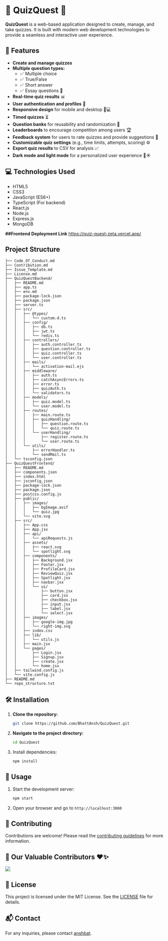 # 🎉 QuizQuest 🎉

**QuizQuest** is a web-based application designed to create, manage, and take quizzes. It is built with modern web development technologies to provide a seamless and interactive user experience.

## 🚀 Features

- **Create and manage quizzes**  
- **Multiple question types:**
  - ✅ Multiple choice
  - ✅ True/False
  - ✅ Short answer
  - ✅ Essay questions 📝
- **Real-time quiz results** 📊
- **User authentication and profiles** 🔑
- **Responsive design** for mobile and desktop 📱💻
- **Timed quizzes** ⏳
- **Question banks** for reusability and randomization 🔄
- **Leaderboards** to encourage competition among users 🏆
- **Feedback system** for users to rate quizzes and provide suggestions 💬
- **Customizable quiz settings** (e.g., time limits, attempts, scoring) ⚙️
- **Export quiz results** to CSV for analysis 📈
- **Dark mode and light mode** for a personalized user experience 🌙☀️

## 💻 Technologies Used

- HTML5
- CSS3
- JavaScript (ES6+)
- TypeScript (For backend)
- React.js
- Node.js
- Express.js
- MongoDB

**##Frontend Deployment Link**
https://quiz-quest-zeta.vercel.app/

## Project Structure

<!-- START_STRUCTURE -->
```
├── Code_Of_Conduct.md
├── Contribution.md
├── Issue_Template.md
├── License.md
├── QuizQuestBackend/
│   ├── README.md
│   ├── app.ts
│   ├── env.md
│   ├── package-lock.json
│   ├── package.json
│   ├── server.ts
│   ├── src/
│   │   ├── @types/
│   │   │   └── custom.d.ts
│   │   ├── config/
│   │   │   ├── db.ts
│   │   │   ├── jwt.ts
│   │   │   └── redis.ts
│   │   ├── controllers/
│   │   │   ├── auth.controller.ts
│   │   │   ├── question.controller.ts
│   │   │   ├── quiz.controller.ts
│   │   │   └── user.controller.ts
│   │   ├── mails/
│   │   │   └── activation-mail.ejs
│   │   ├── middleware/
│   │   │   ├── auth.ts
│   │   │   ├── catchAsyncErrors.ts
│   │   │   ├── error.ts
│   │   │   ├── quizAuth.ts
│   │   │   └── validators.ts
│   │   ├── models/
│   │   │   ├── quiz.model.ts
│   │   │   └── user.model.ts
│   │   ├── routes/
│   │   │   ├── main.route.ts
│   │   │   ├── quizHandling/
│   │   │   │   ├── question.route.ts
│   │   │   │   └── quiz.route.ts
│   │   │   └── userHandling/
│   │   │       ├── register.route.ts
│   │   │       └── user.route.ts
│   │   └── utils/
│   │       ├── errorHandler.ts
│   │       └── sendMail.ts
│   └── tsconfig.json
├── QuizQuestFrontend/
│   ├── README.md
│   ├── components.json
│   ├── index.html
│   ├── jsconfig.json
│   ├── package-lock.json
│   ├── package.json
│   ├── postcss.config.js
│   ├── public/
│   │   ├── images/
│   │   │   ├── bgImage.avif
│   │   │   └── quiz.jpg
│   │   └── vite.svg
│   ├── src/
│   │   ├── App.css
│   │   ├── App.jsx
│   │   ├── api/
│   │   │   └── apiRequests.js
│   │   ├── assets/
│   │   │   ├── react.svg
│   │   │   └── spotlight.svg
│   │   ├── components/
│   │   │   ├── Background.jsx
│   │   │   ├── Footer.jsx
│   │   │   ├── ProfileCard.jsx
│   │   │   ├── ReviewQuiz.jsx
│   │   │   ├── Spotlight.jsx
│   │   │   ├── navbar.jsx
│   │   │   └── ui/
│   │   │       ├── button.jsx
│   │   │       ├── card.jsx
│   │   │       ├── checkbox.jsx
│   │   │       ├── input.jsx
│   │   │       ├── label.jsx
│   │   │       └── select.jsx
│   │   ├── images/
│   │   │   ├── google-img.jpg
│   │   │   └── right-img.svg
│   │   ├── index.css
│   │   ├── lib/
│   │   │   └── utils.js
│   │   ├── main.jsx
│   │   └── pages/
│   │       ├── Login.jsx
│   │       ├── Signup.jsx
│   │       ├── create.jsx
│   │       └── home.jsx
│   ├── tailwind.config.js
│   └── vite.config.js
├── README.md
└── repo_structure.txt
```
<!-- END_STRUCTURE -->

## 🛠️ Installation

1. **Clone the repository:**
   ```bash
   git clone https://github.com/BhattAnsh/QuizQuest.git
   ```
2. **Navigate to the project directory:**
   ```bash
   cd QuizQuest
   ```
3. Install dependencies:
   ```bash
   npm install
   ```

## 🎉 Usage

1. Start the development server:
   ```bash
   npm start
   ```
2. Open your browser and go to `http://localhost:3000`

## 🤝 Contributing

Contributions are welcome! Please read the [contributing guidelines](Contribution.md) for more information.

## 🌟 Our Valuable Contributors ❤️✨

<a href="https://github.com/BhattAnsh/Quiz-Quest/graphs/contributors">
  <img src="https://contributors-img.web.app/image?repo=BhattAnsh/Quiz-Quest" />
</a>

## 📄 License

This project is licensed under the MIT License. See the [LICENSE](License.md) file for details.

## 📬 Contact

For any inquiries, please contact [anshbat](https://github.com/BhattAnsh).
